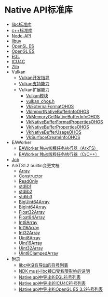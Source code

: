 # Native API标准库

- [libc标准库](musl.md)
- [c++标准库](cpp.md)
- [Node-API](napi.md)
- [libuv](libuv.md)
- [OpenSL ES](opensles.md)
- [OpenGL ES](opengles.md)
- [EGL](egl.md)
- [ICU4C](icu4c.md)
- [Zlib](zlib.md)
- Vulkan
  - [Vulkan开发指导](vulkan-guidelines.md)
  - [Vulkan支持能力](vulkan.md)
  - Vulkan扩展能力
    - [Vulkan模块](_vulkan.md)
    - [vulkan_ohos.h](vulkan__ohos_8h.md)
    - [VkExternalFormatOHOS](_vk_external_format_o_h_o_s.md)
    - [VkImportNativeBufferInfoOHOS](_vk_import_native_buffer_info_o_h_o_s.md)
    - [VkMemoryGetNativeBufferInfoOHOS](_vk_memory_get_native_buffer_info_o_h_o_s.md)
    - [VkNativeBufferFormatPropertiesOHOS](_vk_native_buffer_format_properties_o_h_o_s.md)
    - [VkNativeBufferPropertiesOHOS](_vk_native_buffer_properties_o_h_o_s.md)
    - [VkNativeBufferUsageOHOS](_vk_native_buffer_usage_o_h_o_s.md)
    - [VkSurfaceCreateInfoOHOS](_vk_surface_create_info_o_h_o_s.md)
- EAWorker
  - [EAWorker 独占线程任务执行器（ArkTS）](eaworker_managed.md)
  - [EAWorker 独占线程任务执行器（C/C++）](eaworker_native.md)
- [Job](job.md)
- ArkTS1.2 builtin变更文档<!--arkts1.1-to-arkts1.2-migration-->
    - [Array](arkts-builtin-api-Array.md)
    - [Constructor](arkts-builtin-api-Constructor.md)
    - [ReadOnly](arkts-builtin-api-ReadOnly.md)
    - [stdlib1](arkts-builtin-api-stdlib1.md)
    - [stdlib2](arkts-builtin-api-stdlib2.md)
    - [stdlib3](arkts-builtin-api-stdlib3.md)
    - [BigUint64Array](arkts-builtin-api-BigUint64Array.md)
    - [BigInt64Array](arkts-builtin-api-BigInt64Array.md)
    - [Float32Array](arkts-builtin-api-Float32Array.md)
    - [Float64Array](arkts-builtin-api-Float64Array.md)
    - [Int8Array](arkts-builtin-api-Int8Array.md)
    - [Int16Array](arkts-builtin-api-Int16Array.md)
    - [Int32Array](arkts-builtin-api-Int32Array.md)
    - [Uint8Array](arkts-builtin-api-Uint8Array.md)
    - [Uint16Array](arkts-builtin-api-Uint16Array.md)
    - [Uint32Array](arkts-builtin-api-Uint32Array.md)
    - [Uint8ClampedArray](arkts-builtin-api-Uint8ClampedArray.md)
- 附录
  - [libc中没有导出的符号列表](musl-peculiar-symbol.md)
  - [NDK musl-libc接口受权限影响的说明](guidance-on-ndk-libc-interfaces-affected-by-permissions.md)
  - [Native api中导出的EGL符号列表](egl-symbol.md)
  - [Native api中导出的ICU4C符号列表](icu4c-symbol.md)
  - [Native api中导出的OpenGL ES 3.2符号列表](openglesv3-symbol.md)
